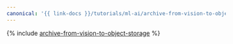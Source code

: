 ```yaml
---
canonical: '{{ link-docs }}/tutorials/ml-ai/archive-from-vision-to-object-storage'
---
```


{% include [archive-from-vision-to-object-storage](../../_tutorials/ml-ai/archive-from-vision-to-object-storage.md) %}
